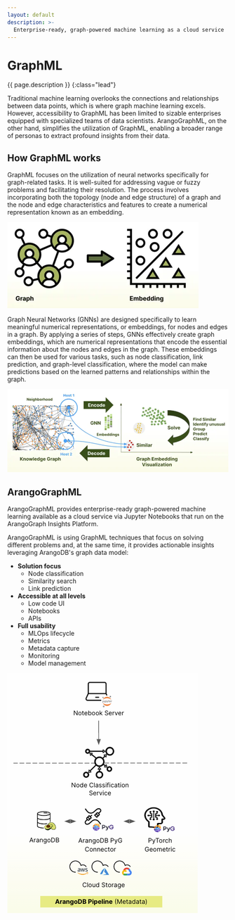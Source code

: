 ```yaml
---
layout: default
description: >- 
  Enterprise-ready, graph-powered machine learning as a cloud service
---
```

# GraphML

{{ page.description }}
{:class="lead"}

Traditional machine learning overlooks the connections and relationships
between data points, which is where graph machine learning excels. However,
accessibility to GraphML has been limited to sizable enterprises equipped with
specialized teams of data scientists. ArangoGraphML, on the other hand,
simplifies the utilization of GraphML, enabling a broader range of personas
to extract profound insights from their data.

## How GraphML works

GraphML focuses on the utilization of neural networks specifically for
graph-related tasks. It is well-suited for addressing vague or fuzzy problems
and facilitating their resolution. The process involves incorporating both the
topology (node and edge structure) of a graph and the node and edge
characteristics and features to create a numerical representation known as an
embedding.

![GraphML Embeddings](images/GraphML-Embeddings.webp)

Graph Neural Networks (GNNs) are designed specifically to learn meaningful
numerical representations, or embeddings, for nodes and edges in a graph.
By applying a series of steps, GNNs effectively create graph embeddings,
which are numerical representations that encode the essential information
about the nodes and edges in the graph. These embeddings can then be used for
various tasks, such as node classification, link prediction, and graph-level
classification, where the model can make predictions based on the learned
patterns and relationships within the graph.

![GraphML Workflow](images/GraphML-How-it-works.webp)

## ArangoGraphML

ArangoGraphML provides enterprise-ready graph-powered machine learning
available as a cloud service via Jupyter Notebooks that run on the
ArangoGraph Insights Platform.

ArangoGraphML is using GraphML techniques that focus on solving different
problems and, at the same time, it provides actionable insights leveraging
ArangoDB's graph data model:

- **Solution focus**
  - Node classification
  - Similarity search
  - Link prediction
- **Accessible at all levels**
  - Low code UI
  - Notebooks
  - APIs
- **Full usability**
  - MLOps lifecycle
  - Metrics
  - Metadata capture
  - Monitoring
  - Model management

![ArangoGraphML Pipeline](images/ArangoGraphML_Pipeline.png)
